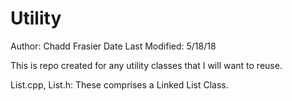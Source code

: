 # Utility
Author: Chadd Frasier
Date Last Modified: 5/18/18

This is repo created for any utility classes that I will want to reuse.

List.cpp, List.h: These comprises a Linked List Class.

